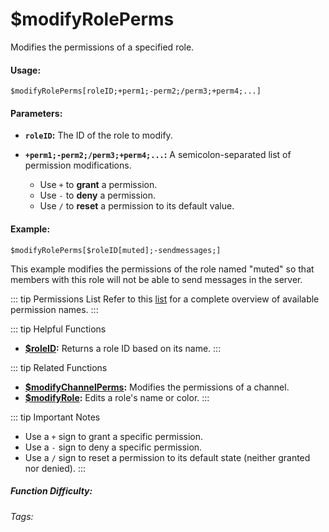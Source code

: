 # $modifyRolePerms

Modifies the permissions of a specified role.

#### Usage:

`$modifyRolePerms[roleID;+perm1;-perm2;/perm3;+perm4;...]`

#### Parameters:

*   **`roleID`:** The ID of the role to modify.
*   **`+perm1;-perm2;/perm3;+perm4;...`:** A semicolon-separated list of permission modifications.

    *   Use `+` to **grant** a permission.
    *   Use `-` to **deny** a permission.
    *   Use `/` to **reset** a permission to its default value.

#### Example:

`$modifyRolePerms[$roleID[muted];-sendmessages;]`

This example modifies the permissions of the role named "muted" so that members with this role will not be able to send messages in the server.

::: tip Permissions List
Refer to this [list](../CodeReferences/ref.permissions_list.md) for a complete overview of available permission names.
:::

::: tip Helpful Functions
*   **[$roleID](../Role/roleID.md):**  Returns a role ID based on its name.
:::

::: tip Related Functions
*   **[$modifyChannelPerms](../Channel/modifyChannelPerms.md):** Modifies the permissions of a channel.
*   **[$modifyRole](../Role/modifyRole.md):** Edits a role's name or color.
:::

::: tip Important Notes
*   Use a `+` sign to grant a specific permission.
*   Use a `-` sign to deny a specific permission.
*   Use a `/` sign to reset a permission to its default state (neither granted nor denied).
:::

##### Function Difficulty: <Badge type="danger" text="Difficult" vertical="middle" />

###### Tags: <Badge type="tip" text="Role" vertical="middle" /> <Badge type="tip" text="Modify" vertical="middle" /> <Badge type="tip" text="Modify Role" vertical="middle" /> <Badge type="tip" text="Edit Role" vertical="middle" /> <Badge type="tip" text="Change Role Permissions" vertical="middle" />
